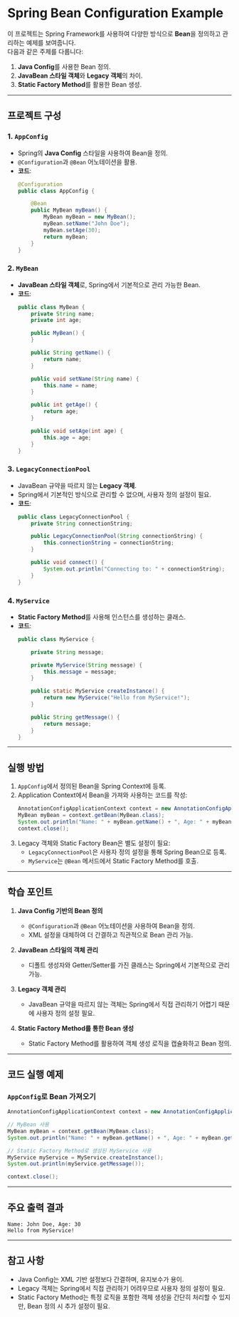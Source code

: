 
# Spring Bean Configuration Example

이 프로젝트는 Spring Framework를 사용하여 다양한 방식으로 **Bean**을 정의하고 관리하는 예제를 보여줍니다.  
다음과 같은 주제를 다룹니다:
1. **Java Config**를 사용한 Bean 정의.
2. **JavaBean 스타일 객체**와 **Legacy 객체**의 차이.
3. **Static Factory Method**를 활용한 Bean 생성.

---

## 프로젝트 구성

### 1. `AppConfig`
- Spring의 **Java Config** 스타일을 사용하여 Bean을 정의.
- `@Configuration`과 `@Bean` 어노테이션을 활용.
- **코드**:
  ```java
  @Configuration
  public class AppConfig {

      @Bean
      public MyBean myBean() {
          MyBean myBean = new MyBean();
          myBean.setName("John Doe");
          myBean.setAge(30);
          return myBean;
      }
  }
  ```

### 2. `MyBean`
- **JavaBean 스타일 객체**로, Spring에서 기본적으로 관리 가능한 Bean.
- **코드**:
  ```java
  public class MyBean {
      private String name;
      private int age;

      public MyBean() {
      }

      public String getName() {
          return name;
      }

      public void setName(String name) {
          this.name = name;
      }

      public int getAge() {
          return age;
      }

      public void setAge(int age) {
          this.age = age;
      }
  }
  ```

### 3. `LegacyConnectionPool`
- JavaBean 규약을 따르지 않는 **Legacy 객체**.
- Spring에서 기본적인 방식으로 관리할 수 없으며, 사용자 정의 설정이 필요.
- **코드**:
  ```java
  public class LegacyConnectionPool {
      private String connectionString;

      public LegacyConnectionPool(String connectionString) {
          this.connectionString = connectionString;
      }

      public void connect() {
          System.out.println("Connecting to: " + connectionString);
      }
  }
  ```

### 4. `MyService`
- **Static Factory Method**를 사용해 인스턴스를 생성하는 클래스.
- **코드**:
  ```java
  public class MyService {

      private String message;

      private MyService(String message) {
          this.message = message;
      }

      public static MyService createInstance() {
          return new MyService("Hello from MyService!");
      }

      public String getMessage() {
          return message;
      }
  }
  ```

---

## 실행 방법

1. `AppConfig`에서 정의된 Bean을 Spring Context에 등록.
2. Application Context에서 Bean을 가져와 사용하는 코드를 작성:
   ```java
   AnnotationConfigApplicationContext context = new AnnotationConfigApplicationContext(AppConfig.class);
   MyBean myBean = context.getBean(MyBean.class);
   System.out.println("Name: " + myBean.getName() + ", Age: " + myBean.getAge());
   context.close();
   ```
3. Legacy 객체와 Static Factory Bean은 별도 설정이 필요:
   - `LegacyConnectionPool`은 사용자 정의 설정을 통해 Spring Bean으로 등록.
   - `MyService`는 `@Bean` 메서드에서 Static Factory Method를 호출.

---

## 학습 포인트

1. **Java Config 기반의 Bean 정의**
   - `@Configuration`과 `@Bean` 어노테이션을 사용하여 Bean을 정의.
   - XML 설정을 대체하여 더 간결하고 직관적으로 Bean 관리 가능.

2. **JavaBean 스타일의 객체 관리**
   - 디폴트 생성자와 Getter/Setter를 가진 클래스는 Spring에서 기본적으로 관리 가능.

3. **Legacy 객체 관리**
   - JavaBean 규약을 따르지 않는 객체는 Spring에서 직접 관리하기 어렵기 때문에 사용자 정의 설정 필요.

4. **Static Factory Method를 통한 Bean 생성**
   - Static Factory Method를 활용하여 객체 생성 로직을 캡슐화하고 Bean 정의.

---

## 코드 실행 예제

### `AppConfig`로 Bean 가져오기
```java
AnnotationConfigApplicationContext context = new AnnotationConfigApplicationContext(AppConfig.class);

// MyBean 사용
MyBean myBean = context.getBean(MyBean.class);
System.out.println("Name: " + myBean.getName() + ", Age: " + myBean.getAge());

// Static Factory Method로 생성된 MyService 사용
MyService myService = MyService.createInstance();
System.out.println(myService.getMessage());

context.close();
```

---

## 주요 출력 결과

```plaintext
Name: John Doe, Age: 30
Hello from MyService!
```

---

## 참고 사항

- Java Config는 XML 기반 설정보다 간결하며, 유지보수가 용이.
- Legacy 객체는 Spring에서 직접 관리하기 어려우므로 사용자 정의 설정이 필요.
- Static Factory Method는 특정 로직을 포함한 객체 생성을 간단히 처리할 수 있지만, Bean 정의 시 추가 설정이 필요.
```
